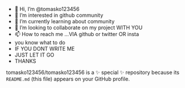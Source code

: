 - 👋 Hi, I’m @tomasko123456
- 👀 I’m interested in github community 
- 🌱 I’m currently learning about community
- 💞️ I’m looking to collaborate on my project WITH YOU 
- 📫 How to reach me ...VIA github or twitter OR insta
- you know what to do
- IF YOU DONT WRITE ME
- JUST LET IT GO
- THANKS

tomasko123456/tomasko123456 is a ✨ special ✨ repository because its `README.md` (this file) appears on your GitHub profile.
